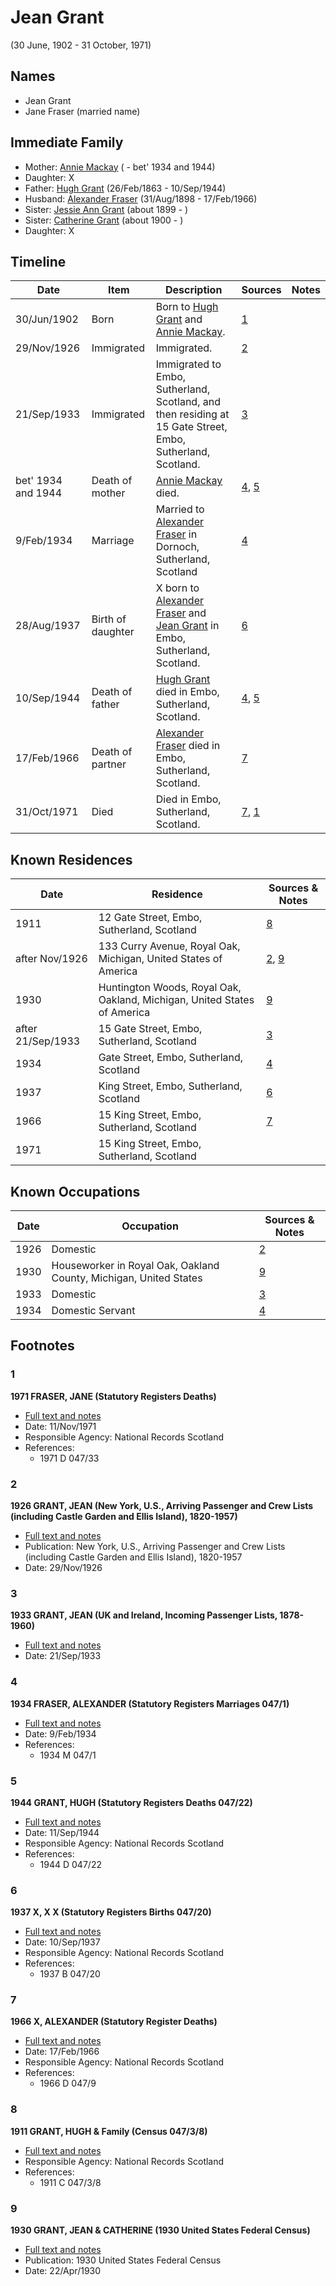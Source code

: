 ﻿---
layout: person
subject_key: i81075921
permalink: /people/i81075921
---

# Jean Grant
(30 June, 1902 - 31 October, 1971)

## Names

* Jean Grant
* Jane Fraser (married name)

## Immediate Family

* Mother: [Annie Mackay](./@503334@-annie-mackay-b-d1934~1944.md) ( - bet' 1934 and 1944)
* Daughter: X
* Father: [Hugh Grant](./@31066628@-hugh-grant-b1863-2-26-d1944-9-10.md) (26/Feb/1863 - 10/Sep/1944)
* Husband: [Alexander Fraser](./@91293396@-alexander-fraser-b1898-8-31-d1966-2-17.md) (31/Aug/1898 - 17/Feb/1966)
* Sister: [Jessie Ann Grant](./@15036054@-jessie-ann-grant-b1899-d.md) (about 1899 - )
* Sister: [Catherine Grant](./@5052852@-catherine-grant-b1900-d.md) (about 1900 - )
* Daughter: X

## Timeline

Date | Item | Description | Sources | Notes
---|---|---|---|---
30/Jun/1902 | Born | Born to [Hugh Grant](./@31066628@-hugh-grant-b1863-2-26-d1944-9-10.md) and [Annie Mackay](./@503334@-annie-mackay-b-d1934~1944.md). | [1](#1) | 
29/Nov/1926 | Immigrated | Immigrated. | [2](#2) | 
21/Sep/1933 | Immigrated | Immigrated to Embo, Sutherland, Scotland, and then residing at 15 Gate Street, Embo, Sutherland, Scotland. | [3](#3) | 
bet' 1934 and 1944 | Death of mother | [Annie Mackay](./@503334@-annie-mackay-b-d1934~1944.md) died. | [4](#4), [5](#5) | 
9/Feb/1934 | Marriage | Married to [Alexander Fraser](./@91293396@-alexander-fraser-b1898-8-31-d1966-2-17.md) in Dornoch, Sutherland, Scotland | [4](#4) | 
28/Aug/1937 | Birth of daughter | X born to [Alexander Fraser](./@91293396@-alexander-fraser-b1898-8-31-d1966-2-17.md) and [Jean Grant](./@81075921@-jean-grant-b1902-6-30-d1971-10-31.md) in Embo, Sutherland, Scotland. | [6](#6) | 
10/Sep/1944 | Death of father | [Hugh Grant](./@31066628@-hugh-grant-b1863-2-26-d1944-9-10.md) died in Embo, Sutherland, Scotland. | [4](#4), [5](#5) | 
17/Feb/1966 | Death of partner | [Alexander Fraser](./@91293396@-alexander-fraser-b1898-8-31-d1966-2-17.md) died in Embo, Sutherland, Scotland. | [7](#7) | 
31/Oct/1971 | Died | Died in Embo, Sutherland, Scotland. | [7](#7), [1](#1) | 

## Known Residences

Date | Residence | Sources & Notes
---|---|---
1911 | 12 Gate Street, Embo, Sutherland, Scotland | [8](#8)
after Nov/1926 | 133 Curry Avenue, Royal Oak, Michigan, United States of America | [2](#2), [9](#9)
1930 | Huntington Woods, Royal Oak, Oakland, Michigan, United States of America | [9](#9)
after 21/Sep/1933 | 15 Gate Street, Embo, Sutherland, Scotland | [3](#3)
1934 | Gate Street, Embo, Sutherland, Scotland | [4](#4)
1937 | King Street, Embo, Sutherland, Scotland | [6](#6)
1966 | 15 King Street, Embo, Sutherland, Scotland | [7](#7)
1971 | 15 King Street, Embo, Sutherland, Scotland | 

## Known Occupations

Date | Occupation | Sources & Notes
---|---|---
1926 | Domestic | [2](#2)
1930 | Houseworker in Royal Oak, Oakland County, Michigan, United States | [9](#9)
1933 | Domestic | [3](#3)
1934 | Domestic Servant | [4](#4)

## Footnotes

### 1

**1971 FRASER, JANE (Statutory Registers Deaths)**

* [Full text and notes](../sources/@1019660@-1971-fraser,-jane-statutory-registers-deaths-.md)
* Date: 11/Nov/1971
* Responsible Agency: National Records Scotland
* References: 
  * 1971 D 047/33

### 2

**1926 GRANT, JEAN (New York, U.S., Arriving Passenger and Crew Lists (including Castle Garden and Ellis Island), 1820-1957)**

* [Full text and notes](../sources/@98745737@-1926-grant,-jean-new-york,-u.s.,-arriving-passenger-and-crew-lists-including-castle-garden-and-elli….md)
* Publication: New York, U.S., Arriving Passenger and Crew Lists (including Castle Garden and Ellis Island), 1820-1957
* Date: 29/Nov/1926

### 3

**1933 GRANT, JEAN (UK and Ireland, Incoming Passenger Lists, 1878-1960)**

* [Full text and notes](../sources/@90408928@-1933-grant,-jean-uk-and-ireland,-incoming-passenger-lists,-1878-1960-.md)
* Date: 21/Sep/1933

### 4

**1934 FRASER, ALEXANDER (Statutory Registers Marriages 047/1)**

* [Full text and notes](../sources/@26939640@-1934-fraser,-alexander-statutory-registers-marriages-047-1-.md)
* Date: 9/Feb/1934
* References: 
  * 1934 M 047/1

### 5

**1944 GRANT, HUGH (Statutory Registers Deaths 047/22)**

* [Full text and notes](../sources/@85308993@-1944-grant,-hugh-statutory-registers-deaths-047-22-.md)
* Date: 11/Sep/1944
* Responsible Agency: National Records Scotland
* References: 
  * 1944 D 047/22

### 6

**1937 X, X X (Statutory Registers Births 047/20)**

* [Full text and notes](../sources/@29897748@-1937-fraser,-anna-catherine-statutory-registers-births-047-20-.md)
* Date: 10/Sep/1937
* Responsible Agency: National Records Scotland
* References: 
  * 1937 B 047/20

### 7

**1966 X, ALEXANDER (Statutory Register Deaths)**

* [Full text and notes](../sources/@37836240@-1966-fraser,-alexander-statutory-register-deaths-.md)
* Date: 17/Feb/1966
* Responsible Agency: National Records Scotland
* References: 
  * 1966 D 047/9

### 8

**1911 GRANT, HUGH & Family (Census 047/3/8)**

* [Full text and notes](../sources/@72011177@-1911-grant,-hugh-&-family-census-047-3-8-.md)
* Responsible Agency: National Records Scotland
* References: 
  * 1911 C 047/3/8

### 9

**1930 GRANT, JEAN & CATHERINE (1930 United States Federal Census)**

* [Full text and notes](../sources/@47104687@-1930-grant,-jean-&-catherine-1930-united-states-federal-census-.md)
* Publication: 1930 United States Federal Census
* Date: 22/Apr/1930

